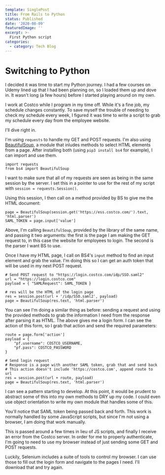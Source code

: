 ```yaml
---
template: SinglePost
title: From Rails to Python
status: Published
date: '2020-08-09'
featuredImage: ''
excerpt: >-
  First Python script
categories:
  - category: Tech Blog
---
```


# Switching to Python

I decided it was time to start my Python journey. I had a few courses on Udemy lined up that I had been planning on, so I loaded them up and dove in. It wasn't long (a few hours) before I started playing around on my own.

I work at Costco while I program in my time off. While it's a fine job, my schedule changes constantly. To save myself the trouble of needing to check my schedule every week, I figured it was time to write a script to grab my schedule every day from the employee website.

I'll dive right in. 

I'm using `requests` to handle my GET and POST requests. I'm also using [BeautifulSoup](), a module that inludes methods to select HTML elements from a page. After installing both (using `pip3 install bs4` for example), I can import and use them.

```
import requests 
from bs4 import BeautifulSoup
```

I want to make sure that all of my requests are seen as being in the same session by the server. I set this in a pointer to use for the rest of my script with `session = requests.Session()`.

Using this session, I then call on a method provided by BS to give me the HTML document:

```
page = BeautifulSoup(session.get('https://ess.costco.com/').text, 'html.parser')
SAML_TOKEN = page.input['value']
```

Above, I'm calling `BeautifulSoup`, provided by the library of the same name, and passing it two arguments: the first is the page I am making the GET request to, in this case the website for employees to login. The second is the parser I want BS to use.

Once I have my HTML page, I call on BS4's `input` method to find an input element and grab the value. I'm doing this so I can get an auth token that will be used in my next POST request.

```
# Send POST request to "https://login.costco.com/idp/SSO.saml2"
url = "https://login.costco.com"
payload = { "SAMLRequest": SAML_TOKEN }

# res will be the HTML of the login page
res = session.post(url + '/idp/SSO.saml2', payload)
page = BeautifulSoup(res.text, 'html.parser')
```

You can see I'm doing a similar thing as before: sending a request and using the provided methods to grab the information I need from the response after parsing it as HTML. The above gives me a login form. I can see the action of this form, so I grab that action and send the required parameters:

```
route = page.form['action']
payload = {
    "pf.username": COSTCO_USERNAME,
    "pf.pass": COSTCO_PASSWORD
}

# Send login request
# Response is a page with another SAML token, grab that and send back
# This action doesn't include 'https://costco.com', append route to url
res = session.post(url + route, payload)
page = BeautifulSoup(res.text, 'html.parser')
```

I can see a pattern starting to develop. At this point, it would be prudent to abstract some of this into my own methods to DRY up my code. I could even use object orientation to write my own module that handles some of this.

You'll notice that SAML token being passed back and forth. This work is normally handled by some JavaScript scripts, but since I'm not using a browser, I am doing that work manually.

This is passed around a few times in lieu of JS scripts, and finally I receive an error from the Costco server. In order for me to properly authenticate, I'm going to need to use my browser instead of just sending some GET and POST requests.

Luckily, Selenium includes a suite of tools to control my browser. I can use those to fill out the login form and navigate to the pages I need. I'll download that and try again.